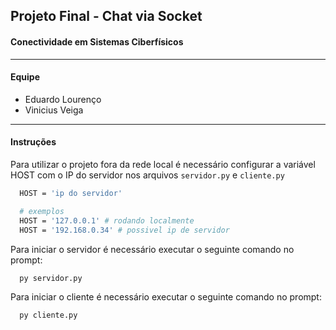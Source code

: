 ## Projeto Final - Chat via Socket
#### Conectividade em Sistemas Ciberfísicos
---
#### Equipe
- Eduardo Lourenço
- Vinicius Veiga
---
#### Instruções

Para utilizar o projeto fora da rede local é necessário configurar a variável HOST com o IP do servidor nos arquivos `servidor.py` e `cliente.py`
```bash
  HOST = 'ip do servidor'

  # exemplos
  HOST = '127.0.0.1' # rodando localmente
  HOST = '192.168.0.34' # possivel ip de servidor
```


Para iniciar o servidor é necessário executar o seguinte comando no prompt:
```bash
  py servidor.py
```

Para iniciar o cliente é necessário executar o seguinte comando no prompt:
```bash
  py cliente.py
```
